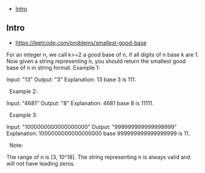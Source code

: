 - [Intro](#intro)

## Intro

- https://leetcode.com/problems/smallest-good-base

For an integer n, we call k>=2 a good base of n, if all digits of n base k are 1.
Now given a string representing n, you should return the smallest good base of n in string format.
Example 1:

Input: "13"
Output: "3"
Explanation: 13 base 3 is 111.

 
Example 2:

Input: "4681"
Output: "8"
Explanation: 4681 base 8 is 11111.

 
Example 3:

Input: "1000000000000000000"
Output: "999999999999999999"
Explanation: 1000000000000000000 base 999999999999999999 is 11.

 
Note:

The range of n is [3, 10^18].
The string representing n is always valid and will not have leading zeros.

 

